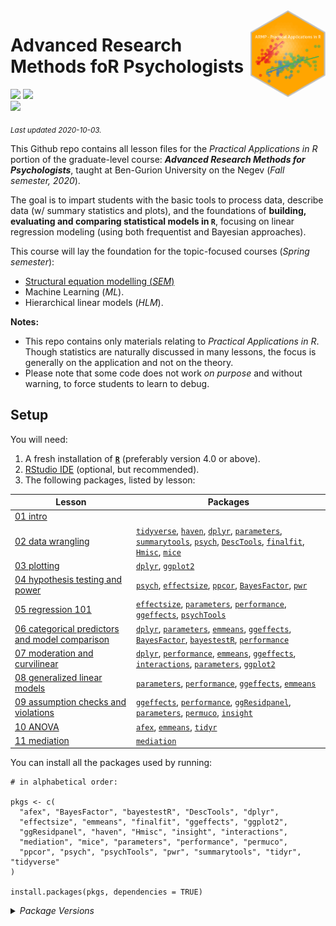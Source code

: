 
<img src='logo/BGUHex.png' align="right" height="139" />

# Advanced Research Methods foR Psychologists

[![](https://img.shields.io/badge/Open%20Educational%20Resources-Compatable-brightgreen)](https://creativecommons.org/about/program-areas/education-oer/)
[![](https://img.shields.io/badge/CC-BY--NC%204.0-lightgray)](http://creativecommons.org/licenses/by-nc/4.0/)  
[![](https://img.shields.io/badge/Language-R-blue)](http://cran.r-project.org/)

<sub>*Last updated 2020-10-03.*</sub>

This Github repo contains all lesson files for the *Practical
Applications in R* portion of the graduate-level course: ***Advanced
Research Methods for Psychologists***, taught at Ben-Gurion University
on the Negev (*Fall semester, 2020*).

The goal is to impart students with the basic tools to process data,
describe data (w/ summary statistics and plots), and the foundations of
**building, evaluating and comparing statistical models in `R`**,
focusing on linear regression modeling (using both frequentist and
Bayesian approaches).

This course will lay the foundation for the topic-focused courses
(*Spring semester*):

  - [Structural equation modelling
    (*SEM*)](https://github.com/mattansb/Structural-Equation-Modeling-foR-Psychologists)
  - Machine Learning (*ML*).
  - Hierarchical linear models (*HLM*).

**Notes:**

  - This repo contains only materials relating to *Practical
    Applications in R*. Though statistics are naturally discussed in
    many lessons, the focus is generally on the application and not on
    the theory.  
  - Please note that some code does not work *on purpose* and without
    warning, to force students to learn to debug.

## Setup

You will need:

1.  A fresh installation of [**`R`**](https://cran.r-project.org/)
    (preferably version 4.0 or above).
2.  [RStudio IDE](https://www.rstudio.com/products/rstudio/download/)
    (optional, but recommended).
3.  The following packages, listed by lesson:

| Lesson                                                                                                      | Packages                                                                                                                                                                                                                                                                                                                                                                                                                                                                                                                                                                                     |
| ----------------------------------------------------------------------------------------------------------- | -------------------------------------------------------------------------------------------------------------------------------------------------------------------------------------------------------------------------------------------------------------------------------------------------------------------------------------------------------------------------------------------------------------------------------------------------------------------------------------------------------------------------------------------------------------------------------------------- |
| [01 intro](/01%20intro)                                                                                     |                                                                                                                                                                                                                                                                                                                                                                                                                                                                                                                                                                                              |
| [02 data wrangling](/02%20data%20wrangling)                                                                 | [`tidyverse`](https://CRAN.R-project.org/package=tidyverse), [`haven`](https://CRAN.R-project.org/package=haven), [`dplyr`](https://CRAN.R-project.org/package=dplyr), [`parameters`](https://CRAN.R-project.org/package=parameters), [`summarytools`](https://CRAN.R-project.org/package=summarytools), [`psych`](https://CRAN.R-project.org/package=psych), [`DescTools`](https://CRAN.R-project.org/package=DescTools), [`finalfit`](https://CRAN.R-project.org/package=finalfit), [`Hmisc`](https://CRAN.R-project.org/package=Hmisc), [`mice`](https://CRAN.R-project.org/package=mice) |
| [03 plotting](/03%20plotting)                                                                               | [`dplyr`](https://CRAN.R-project.org/package=dplyr), [`ggplot2`](https://CRAN.R-project.org/package=ggplot2)                                                                                                                                                                                                                                                                                                                                                                                                                                                                                 |
| [04 hypothesis testing and power](/04%20hypothesis%20testing%20and%20power)                                 | [`psych`](https://CRAN.R-project.org/package=psych), [`effectsize`](https://CRAN.R-project.org/package=effectsize), [`ppcor`](https://CRAN.R-project.org/package=ppcor), [`BayesFactor`](https://CRAN.R-project.org/package=BayesFactor), [`pwr`](https://CRAN.R-project.org/package=pwr)                                                                                                                                                                                                                                                                                                    |
| [05 regression 101](/05%20regression%20101)                                                                 | [`effectsize`](https://CRAN.R-project.org/package=effectsize), [`parameters`](https://CRAN.R-project.org/package=parameters), [`performance`](https://CRAN.R-project.org/package=performance), [`ggeffects`](https://CRAN.R-project.org/package=ggeffects), [`psychTools`](https://CRAN.R-project.org/package=psychTools)                                                                                                                                                                                                                                                                    |
| [06 categorical predictors and model comparison](/06%20categorical%20predictors%20and%20model%20comparison) | [`dplyr`](https://CRAN.R-project.org/package=dplyr), [`parameters`](https://CRAN.R-project.org/package=parameters), [`emmeans`](https://CRAN.R-project.org/package=emmeans), [`ggeffects`](https://CRAN.R-project.org/package=ggeffects), [`BayesFactor`](https://CRAN.R-project.org/package=BayesFactor), [`bayestestR`](https://CRAN.R-project.org/package=bayestestR), [`performance`](https://CRAN.R-project.org/package=performance)                                                                                                                                                    |
| [07 moderation and curvilinear](/07%20moderation%20and%20curvilinear)                                       | [`dplyr`](https://CRAN.R-project.org/package=dplyr), [`performance`](https://CRAN.R-project.org/package=performance), [`emmeans`](https://CRAN.R-project.org/package=emmeans), [`ggeffects`](https://CRAN.R-project.org/package=ggeffects), [`interactions`](https://CRAN.R-project.org/package=interactions), [`parameters`](https://CRAN.R-project.org/package=parameters), [`ggplot2`](https://CRAN.R-project.org/package=ggplot2)                                                                                                                                                        |
| [08 generalized linear models](/08%20generalized%20linear%20models)                                         | [`parameters`](https://CRAN.R-project.org/package=parameters), [`performance`](https://CRAN.R-project.org/package=performance), [`ggeffects`](https://CRAN.R-project.org/package=ggeffects), [`emmeans`](https://CRAN.R-project.org/package=emmeans)                                                                                                                                                                                                                                                                                                                                         |
| [09 assumption checks and violations](/09%20assumption%20checks%20and%20violations)                         | [`ggeffects`](https://CRAN.R-project.org/package=ggeffects), [`performance`](https://CRAN.R-project.org/package=performance), [`ggResidpanel`](https://CRAN.R-project.org/package=ggResidpanel), [`parameters`](https://CRAN.R-project.org/package=parameters), [`permuco`](https://CRAN.R-project.org/package=permuco), [`insight`](https://CRAN.R-project.org/package=insight)                                                                                                                                                                                                             |
| [10 ANOVA](/10%20ANOVA)                                                                                     | [`afex`](https://CRAN.R-project.org/package=afex), [`emmeans`](https://CRAN.R-project.org/package=emmeans), [`tidyr`](https://CRAN.R-project.org/package=tidyr)                                                                                                                                                                                                                                                                                                                                                                                                                              |
| [11 mediation](/11%20mediation)                                                                             | [`mediation`](https://CRAN.R-project.org/package=mediation)                                                                                                                                                                                                                                                                                                                                                                                                                                                                                                                                  |

You can install all the packages used by running:

    # in alphabetical order:

    pkgs <- c(
      "afex", "BayesFactor", "bayestestR", "DescTools", "dplyr",
      "effectsize", "emmeans", "finalfit", "ggeffects", "ggplot2",
      "ggResidpanel", "haven", "Hmisc", "insight", "interactions",
      "mediation", "mice", "parameters", "performance", "permuco",
      "ppcor", "psych", "psychTools", "pwr", "summarytools", "tidyr", "tidyverse"
    )

    install.packages(pkgs, dependencies = TRUE)

<details>

<summary><i>Package Versions</i></summary> The package versions used
here:

  - `afex` 0.28-0 (*CRAN*)
  - `BayesFactor` 0.9.12-4.2 (*CRAN*)
  - `bayestestR` 0.7.2.1 (*Dev*)
  - `DescTools` 0.99.38 (*CRAN*)
  - `dplyr` 1.0.2 (*CRAN*)
  - `effectsize` 0.3.3.001 (*Dev*)
  - `emmeans` 1.5.1 (*CRAN*)
  - `finalfit` 1.0.2 (*CRAN*)
  - `ggeffects` 0.16.0 (*CRAN*)
  - `ggplot2` 3.3.2 (*CRAN*)
  - `ggResidpanel` 0.3.0 (*CRAN*)
  - `haven` 2.3.1 (*CRAN*)
  - `Hmisc` 4.4-1 (*CRAN*)
  - `insight` 0.9.6.1 (*Dev*)
  - `interactions` 1.1.3 (*CRAN*)
  - `mediation` 4.5.0 (*CRAN*)
  - `mice` 3.11.0 (*CRAN*)
  - `parameters` 0.8.6.1 (*Dev*)
  - `performance` 0.5.0 (*CRAN*)
  - `permuco` 1.1.0 (*CRAN*)
  - `ppcor` 1.1 (*CRAN*)
  - `psych` 2.0.8 (*CRAN*)
  - `psychTools` 2.0.8 (*CRAN*)
  - `pwr` 1.3-0 (*CRAN*)
  - `summarytools` 0.9.6 (*CRAN*)
  - `tidyr` 1.1.2 (*CRAN*)
  - `tidyverse` 1.3.0 (*CRAN*)

</details>
